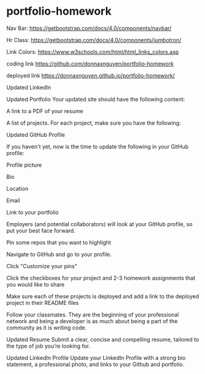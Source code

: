 # portfolio-homework

Nav Bar: 
https://getbootstrap.com/docs/4.0/components/navbar/

Hr Class:
https://getbootstrap.com/docs/4.0/components/jumbotron/

Link Colors:
https://www.w3schools.com/html/html_links_colors.asp




coding link
https://github.com/donnaxnguyen/portfolio-homework

deployed link
https://donnaxnguyen.github.io/portfolio-homework/




Updated LinkedIn


Updated Portfolio
Your updated site should have the following content:


A link to a PDF of your resume


A list of projects. For each project, make sure you have the following:



Updated GitHub Profile


If you haven't yet, now is the time to update the following in your GitHub profile:


Profile picture


Bio


Location


Email


Link to your portfolio




Employers (and potential collaborators) will look at your GitHub profile, so put your best face forward.


Pin some repos that you want to highlight


Navigate to GitHub and go to your profile.


Click "Customize your pins"


Click the checkboxes for your project and 2-3 homework assignments that you would like to share


Make sure each of these projects is deployed and add a link to the deployed project in their README files




Follow your classmates. They are the beginning of your professional network and being a developer is as much about being a part of the community as it is writing code.



Updated Resume
Submit a clear, concise and compelling resume, tailored to the type of job you’re looking for.

Updated LinkedIn Profile
Update your LinkedIn Profile with a strong bio statement, a professional photo, and links to your Github and portfolio.